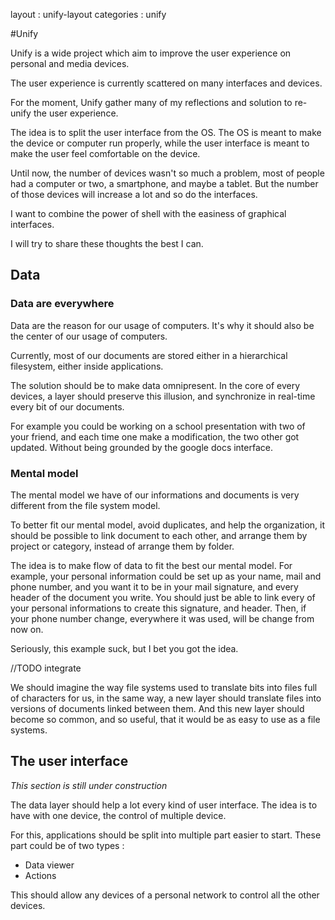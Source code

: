 layout : unify-layout
categories : unify

#Unify

<section>

Unify is a wide project which aim to improve the user experience on personal and media devices.

The user experience is currently scattered on many interfaces and devices.

For the moment, Unify gather many of my reflections and solution to re-unify the user experience.

The idea is to split the user interface from the OS.
The OS is meant to make the device or computer run properly, while the user interface is meant to make the user feel comfortable on the device.

Until now, the number of devices wasn't so much a problem, most of people had a computer or two, a smartphone, and maybe a tablet. But the number of those devices will increase a lot and so do the interfaces.

I want to combine the power of shell with the easiness of graphical interfaces.

I will try to share these thoughts the best I can.


</section>
<section>
  
## Data

### Data are everywhere

Data are the reason for our usage of computers. It's why it should also be the center of our usage of computers.

Currently, most of our documents are stored either in a hierarchical filesystem, either inside applications.

The solution should be to make data omnipresent.
In the core of every devices, a layer should preserve this illusion, and synchronize in real-time every bit of our documents.

For example you could be working on a school presentation with two of your friend, and each time one make a modification, the two other got updated.
Without being grounded by the google docs interface.

### Mental model

The mental model we have of our informations and documents is very different from the file system model.

To better fit our mental model, avoid duplicates, and help the organization, it should be possible to link document to each other, and arrange them by project or category, instead of arrange them by folder.

The idea is to make flow of data to fit the best our mental model.
For example, your personal information could be set up as your name, mail and phone number, and you want it to be in your mail signature, and every header of the document you write.
You should just be able to link every of your personal informations to create this signature, and header. Then, if your phone number change, everywhere it was used, will be change from now on.

Seriously, this example suck, but I bet you got the idea.


//TODO integrate

We should imagine the way file systems used to translate bits into files full of characters for us, in the same way, a new layer should translate files into versions of documents linked between them.
And this new layer should become so common, and so useful, that it would be as easy to use as a file systems.


</section>
<section>

## The user interface

*This section is still under construction*

The data layer should help a lot every kind of user interface.
The idea is to have with one device, the control of multiple device.

For this, applications should be split into multiple part easier to start.
These part could be of two types :

* Data viewer
* Actions

This should allow any devices of a personal network to control all the other devices.

</section>